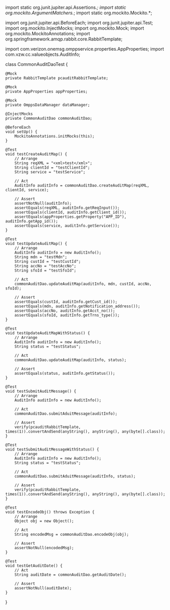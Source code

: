import static org.junit.jupiter.api.Assertions.*;
import static org.mockito.ArgumentMatchers.*;
import static org.mockito.Mockito.*;

import org.junit.jupiter.api.BeforeEach;
import org.junit.jupiter.api.Test;
import org.mockito.InjectMocks;
import org.mockito.Mock;
import org.mockito.MockitoAnnotations;
import org.springframework.amqp.rabbit.core.RabbitTemplate;

import com.verizon.onemsg.omppservice.properties.AppProperties;
import com.vzw.cc.valueobjects.AuditInfo;

class CommonAuditDaoTest {

    @Mock
    private RabbitTemplate pcauditRabbitTemplate;

    @Mock
    private AppProperties appProperties;

    @Mock
    private OmppsDataManager dataManager;

    @InjectMocks
    private CommonAuditDao commonAuditDao;

    @BeforeEach
    void setUp() {
        MockitoAnnotations.initMocks(this);
    }

    @Test
    void testCreateAuditMap() {
        // Arrange
        String reqXML = "<xml>test</xml>";
        String clientId = "testClientId";
        String service = "testService";

        // Act
        AuditInfo auditInfo = commonAuditDao.createAuditMap(reqXML, clientId, service);

        // Assert
        assertNotNull(auditInfo);
        assertEquals(reqXML, auditInfo.getReqInput());
        assertEquals(clientId, auditInfo.getClient_id());
        assertEquals(appProperties.getProperty("APP_ID"), auditInfo.getApp_id());
        assertEquals(service, auditInfo.getService());
    }

    @Test
    void testUpdateAuditMap() {
        // Arrange
        AuditInfo auditInfo = new AuditInfo();
        String mdn = "testMdn";
        String custId = "testCustId";
        String accNo = "testAccNo";
        String sfoId = "testSfoId";

        // Act
        commonAuditDao.updateAuditMap(auditInfo, mdn, custId, accNo, sfoId);

        // Assert
        assertEquals(custId, auditInfo.getCust_id());
        assertEquals(mdn, auditInfo.getNotification_address());
        assertEquals(accNo, auditInfo.getAcct_no());
        assertEquals(sfoId, auditInfo.getTrns_type());
    }

    @Test
    void testUpdateAuditMapWithStatus() {
        // Arrange
        AuditInfo auditInfo = new AuditInfo();
        String status = "testStatus";

        // Act
        commonAuditDao.updateAuditMap(auditInfo, status);

        // Assert
        assertEquals(status, auditInfo.getStatus());
    }

    @Test
    void testSubmitAuditMessage() {
        // Arrange
        AuditInfo auditInfo = new AuditInfo();

        // Act
        commonAuditDao.submitAduitMessage(auditInfo);

        // Assert
        verify(pcauditRabbitTemplate, times(1)).convertAndSend(anyString(), anyString(), any(byte[].class));
    }

    @Test
    void testSubmitAuditMessageWithStatus() {
        // Arrange
        AuditInfo auditInfo = new AuditInfo();
        String status = "testStatus";

        // Act
        commonAuditDao.submitAduitMessage(auditInfo, status);

        // Assert
        verify(pcauditRabbitTemplate, times(1)).convertAndSend(anyString(), anyString(), any(byte[].class));
    }

    @Test
    void testEncodeObj() throws Exception {
        // Arrange
        Object obj = new Object();

        // Act
        String encodedMsg = commonAuditDao.encodeObj(obj);

        // Assert
        assertNotNull(encodedMsg);
    }

    @Test
    void testGetAuditDate() {
        // Act
        String auditDate = commonAuditDao.getAuditDate();

        // Assert
        assertNotNull(auditDate);
    }
}
